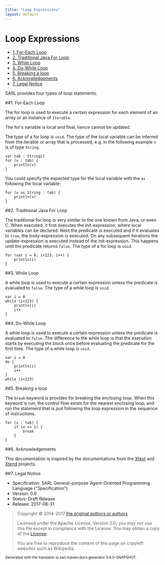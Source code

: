 ```yaml
---
title: "Loop Expressions"
layout: default
---
```


# Loop Expressions


<ul class="page_outline" id="page_outline">

<li><a href="#1-for-each-loop">1. For-Each Loop</a></li>
<li><a href="#2-traditional-java-for-loop">2. Traditional Java For Loop</a></li>
<li><a href="#3-while-loop">3. While Loop</a></li>
<li><a href="#4-do-while-loop">4. Do-While Loop</a></li>
<li><a href="#5-breaking-a-loop">5. Breaking a loop</a></li>
<li><a href="#6-acknowledgements">6. Acknowledgements</a></li>
<li><a href="#7-legal-notice">7. Legal Notice</a></li>

</ul>


SARL provides four types of loop statements.


##1. For-Each Loop

The for loop is used to execute a certain expression for each element of an array or an instance of `Iterable`.

The for's variable is local and final, hence cannot be updated.

The type of a for loop is `void`. The type of the local variable can be inferred from the
iterable or array that is processed, e.g. in the following example `v` is of type `String`.

```sarl
var tab : String[]
for (v : tab) {
	println(v)
}
```


You could specify the expected type for the local variable with the `as` following the local variable:

```sarl
for (v as String : tab) {
	println(v)
}
```



##2. Traditional Java For Loop

The traditional for loop is very similar to the one known from Java, or even C.
When executed, it first executes the init-expression, where local variables can be
declared. Next the predicate is executed and if it evaluates to `true`, the
body-expression is executed. On any subsequent iterations the update-expression
is executed instead of the init-expression. This happens until the predicate
returns `false`. The type of a for loop is `void`.

```sarl
for (var i = 0; i<123; i++) {
	println(i)
}
```



##3. While Loop

A while loop is used to execute a certain expression unless the predicate is evaluated to
`false`. The type of a while loop is `void`.

```sarl
var i = 0
while (i<123) {
	println(i)
	i++
}
```



##4. Do-While Loop

A while loop is used to execute a certain expression unless the predicate is evaluated 
to `false`. The difference to the while loop is that the execution starts by 
executing the block once before evaluating the predicate for the first time. 
The type of a while loop is `void`.

```sarl
var i = 0
do {
	println(i)
	i++
}
while (i<123)
```



##5. Breaking a loop

The `break` keyword is provides for breaking the enclosing loop.
When this keyword is run, the control flow exists for the nearest
enclosing loop, and run the statement that is jsut following the loop
expression in the sequence of instructions.

```sarl
for (v : tab) {
	if (v == 1) {
		break
	}
}
```




##6. Acknowledgements

This documentation is inspired by the documentations from the
[Xtext](https://www.eclipse.org/Xtext/documentation.html) and
[Xtend](https://www.eclipse.org/xtend/documentation.html) projects.

##7. Legal Notice

* Specification: SARL General-purpose Agent-Oriented Programming Language ("Specification")
* Version: 0.6
* Status: Draft Release
* Release: 2017-08-31

> Copyright &copy; 2014-2017 [the original authors or authors](http://www.sarl.io/about/index.html).
>
> Licensed under the Apache License, Version 2.0;
> you may not use this file except in compliance with the License.
> You may obtain a copy of the [License](http://www.apache.org/licenses/LICENSE-2.0).
>
> You are free to reproduce the content of this page on copyleft websites such as Wikipedia.

<small>Generated with the translator io.sarl.maven.docs.generator 0.6.0-SNAPSHOT.</small>